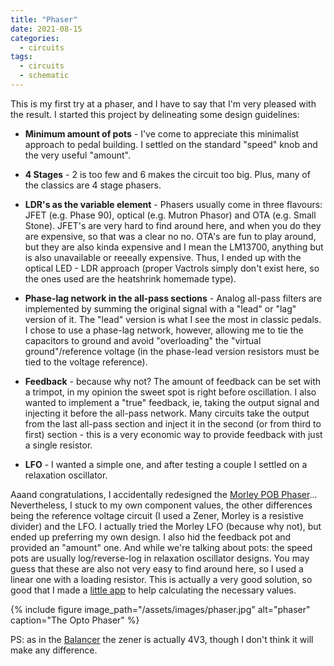 ```yaml
---
title: "Phaser"
date: 2021-08-15
categories:
  - circuits
tags:
  - circuits
  - schematic
---
```




This is my first try at a phaser, and I have to say that I'm very pleased with the result. I started this project by delineating some design guidelines:

+ **Minimum amount of pots** - I've come to appreciate this minimalist approach to pedal building. I settled on the standard "speed" knob and the very useful "amount".

+ **4 Stages** - 2 is too few and 6 makes the circuit too big. Plus, many of the classics are 4 stage phasers.

+ **LDR's as the variable element** - Phasers usually come in three flavours: JFET (e.g. Phase 90), optical (e.g. Mutron Phasor) and OTA (e.g. Small Stone). JFET's are very hard to find around here, and when you do they are expensive, so that was a clear no no. OTA's are fun to play around, but they are also kinda expensive and I mean the LM13700, anything but is also unavailable or reeeally expensive. Thus, I ended up with the optical LED - LDR approach (proper Vactrols simply don't exist here, so the ones used are the heatshrink homemade type).

+ **Phase-lag network in the all-pass sections** - Analog all-pass filters are implemented by summing the original signal with a "lead" or "lag" version of it. The "lead" version is what I see the most in classic pedals. I chose to use a phase-lag network, however, allowing me to tie the capacitors to ground and avoid "overloading" the "virtual ground"/reference voltage (in the phase-lead version resistors must be tied to the voltage reference).

+ **Feedback** - because why not? The amount of feedback can be set with a trimpot, in my opinion the sweet spot is right before oscillation. I also wanted to implement a "true" feedback, ie, taking the output signal and injecting it before the all-pass network. Many circuits take the output from the last all-pass section and inject it in the second (or from third to first) section - this is a very economic way to provide feedback with just a single resistor.

+ **LFO** - I wanted a simple one, and after testing a couple I settled on a relaxation oscillator.

Aaand congratulations, I accidentally redesigned the [Morley POB Phaser](https://www.experimentalistsanonymous.com/diy/Schematics/Phasers/Morley%20POB.pdf)... Nevertheless, I stuck to my own component values, the other differences being the reference voltage circuit (I used a Zener, Morley is a resistive divider) and the LFO. I actually tried the Morley LFO (because why not), but ended up preferring my own design. I also hid the feedback pot and provided an "amount" one. And while we're talking about pots: the speed pots are usually log/reverse-log in relaxation oscillator designs. You may guess that these are also not very easy to find around here, so I used a linear one with a loading resistor. This is actually a very good solution, so good that I made a [little app](log-pot.html) to help calculating the necessary values.



{% include figure image_path="/assets/images/phaser.jpg" alt="phaser" caption="The Opto Phaser" %}


PS: as in the [Balancer](../unbal-to-bal/) the zener is actually 4V3, though I don't think it will make any difference.